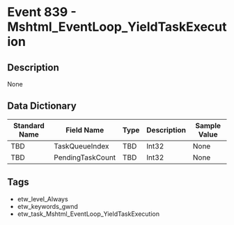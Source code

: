 # Event 839 - Mshtml_EventLoop_YieldTaskExecution

## Description
None

## Data Dictionary
|Standard Name|Field Name|Type|Description|Sample Value|
|---|---|---|---|---|
|TBD|TaskQueueIndex|TBD|Int32|None|None|
|TBD|PendingTaskCount|TBD|Int32|None|None|

## Tags
* etw_level_Always
* etw_keywords_gwnd
* etw_task_Mshtml_EventLoop_YieldTaskExecution